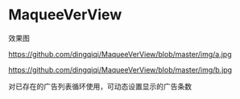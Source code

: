 # MaqueeVerView

效果图

https://github.com/dingqiqi/MaqueeVerView/blob/master/img/a.jpg


https://github.com/dingqiqi/MaqueeVerView/blob/master/img/b.jpg


对已存在的广告列表循环使用，可动态设置显示的广告条数
